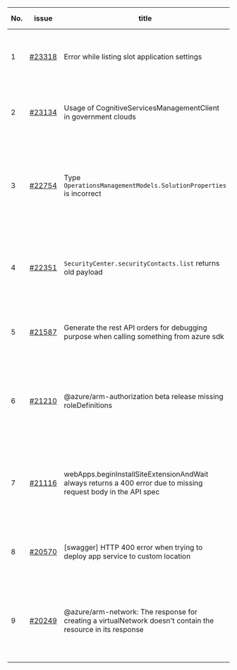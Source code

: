 | No. | issue | title | labels | assignees | bot advice | created date |
| ------ | ------ | ------ | ------ | ------ | ------ | :-----: |
|1|[#23318](https://github.com/Azure/azure-sdk-for-js/issues/23318)|Error while listing slot application settings  |question, customer-reported, Mgmt, App Services, CXP Attention|qiaozha|new comment|2022-09-26|
|2|[#23134](https://github.com/Azure/azure-sdk-for-js/issues/23134)|Usage of CognitiveServicesManagementClient in government clouds|question, customer-reported, Mgmt, ARM, needs-team-attention|qiaozha, kazrael2119||2022-09-07|
|3|[#22754](https://github.com/Azure/azure-sdk-for-js/issues/22754)|Type `OperationsManagementModels.SolutionProperties` is incorrect|bug, customer-reported, Mgmt, Service Attention, Operations Management, needs-team-attention|xboxeer, qiaozha||2022-07-29|
|4|[#22351](https://github.com/Azure/azure-sdk-for-js/issues/22351)|`SecurityCenter.securityContacts.list` returns old payload|question, customer-reported, Mgmt, Security, needs-team-attention, CXP Attention|qiaozha|new comment|2022-06-24|
|5|[#21587](https://github.com/Azure/azure-sdk-for-js/issues/21587)|Generate the rest API orders for debugging purpose when calling something from azure sdk|question, customer-reported, Mgmt, needs-team-attention|qiaozha|new comment|2022-04-25|
|6|[#21210](https://github.com/Azure/azure-sdk-for-js/issues/21210)|@azure/arm-authorization beta release missing roleDefinitions|question, customer-reported, Mgmt, Service Attention, Authorization, needs-team-attention|qiaozha||2022-04-05|
|7|[#21116](https://github.com/Azure/azure-sdk-for-js/issues/21116)|webApps.beginInstallSiteExtensionAndWait always returns a 400 error due to missing request body in the API spec|question, customer-reported, Mgmt, App Services, Service Attention, needs-team-attention|qiaozha|new comment|2022-03-30|
|8|[#20570](https://github.com/Azure/azure-sdk-for-js/issues/20570)|[swagger] HTTP 400 error when trying to deploy app service to custom location|Mgmt, App Services, Service Attention, needs-team-attention|qiaozha, MaryGao|new comment|2022-02-28|
|9|[#20249](https://github.com/Azure/azure-sdk-for-js/issues/20249)|@azure/arm-network: The response for creating a virtualNetwork doesn't contain the resource in its response|question, customer-reported, Mgmt, Service Attention, Network, needs-team-attention|qiaozha|new comment|2022-02-08|
